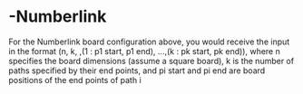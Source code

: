 # -Numberlink

For the Numberlink board configuration above, you would receive the input in the format (n, k, ,(1 :
p1 start, p1 end), ...,(k : pk start, pk end)), where n specifies the board dimensions (assume a square board),
k is the number of paths specified by their end points, and pi start and pi end are board positions of the
end points of path i
